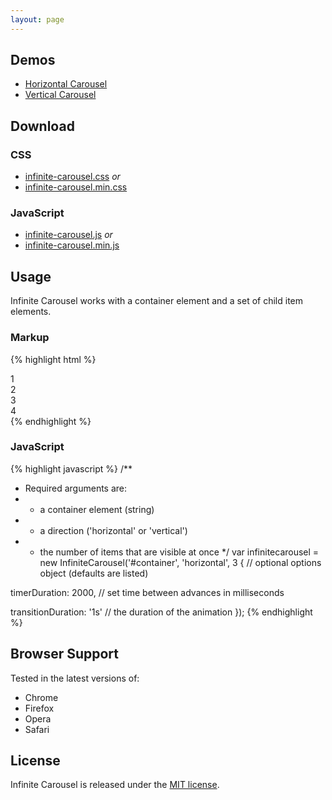 ```yaml
---
layout: page
---
```


## Demos

+ [Horizontal Carousel](demo/horizontal/)
+ [Vertical Carousel](demo/vertical/)

## Download

### CSS

+ [infinite-carousel.css](https://github.com/jonchretien/infinite-carousel/raw/master/dist/infinite-carousel.css) *or*
+ [infinite-carousel.min.css](https://github.com/jonchretien/infinite-carousel/raw/master/dist/infinite-carousel.min.css)

### JavaScript

+ [infinite-carousel.js](https://github.com/jonchretien/infinite-carousel/raw/master/dist/infinite-carousel.js) *or*
+ [infinite-carousel.min.js](https://github.com/jonchretien/infinite-carousel/raw/master/dist/infinite-carousel.min.js)

## Usage

Infinite Carousel works with a container element and a set of child item elements.

### Markup

{% highlight html %}
<div class="infinite-carousel-shell">
  <div id="container" class="infinite-carousel-group">
    <div class="infinite-carousel-group-item">1</div>
    <div class="infinite-carousel-group-item">2</div>
    <div class="infinite-carousel-group-item">3</div>
    <div class="infinite-carousel-group-item">4</div>
  </div>
</div>
{% endhighlight %}

### JavaScript

{% highlight javascript %}
/**
 * Required arguments are:
 * - a container element (string)
 * - a direction ('horizontal' or 'vertical')
 * - the number of items that are visible at once
 */
var infinitecarousel = new InfiniteCarousel('#container', 'horizontal', 3 {
  // optional options object (defaults are listed)

  timerDuration: 2000,
  // set time between advances in milliseconds

  transitionDuration: '1s'
  // the duration of the animation
});
{% endhighlight %}

## Browser Support

Tested in the latest versions of:

+ Chrome
+ Firefox
+ Opera
+ Safari

## License

Infinite Carousel is released under the [MIT license](https://github.com/jonchretien/infinite-carousel/blob/master/LICENSE.txt).